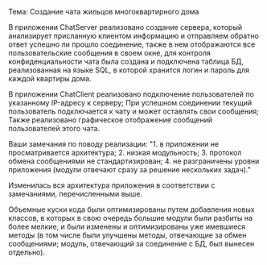 Тема: Создание чата жильцов многоквартирного дома

В приложении ChatServer реализовано создание сервера, который анализирует присланную клиентом информацию
и отправляем обратно ответ успешно ли прошло соединение, также в нем отображаются все
пользовательские сообщения в своем окне, для контроля конфиденциальности чата была создана и подключена
таблица БД, реализованная на языке SQL, в которой хранится логин и пароль для каждой квартиры дома.


В приложении ChatClient реализовано подключение пользователей по указанному IP-адресу к серверу;
При успешном соединении текущий пользователь подключается к чату и может оставлять свои сообщения;
Также реализовано графическое отображение сообщений пользователей этого чата.   

Ваши замечания по поводу реализации:
"1. в приложении не просматривается архитектура;
2. низкая модульность;
3. протокол обмена сообщениями не стандартизирован;
4. не разграничены уровни приложения (модули отвечают сразу за решение нескольких задач)."

Изменилась вся архитектура приложения в соответствии с замечаниями, перечисленными выше.
 
Объемные куски кода были оптимизированы путем добавления новых классов, в которых в свою очередь большие модули были разбиты на более мелкие, и были изменены и оптимизированы уже имевшиеся методы (в том числе были улучшены методы, отвечающие за обмен сообщениями; модуль, отвечающий за соединение с БД, был вынесен отдельно).


